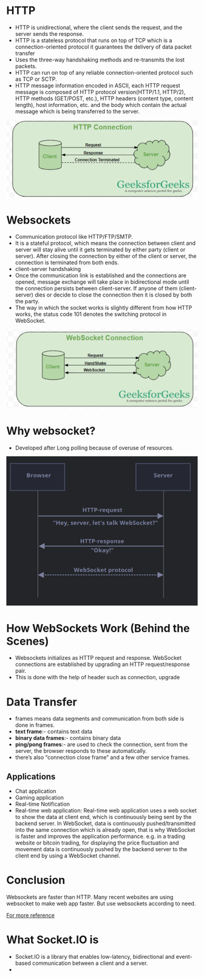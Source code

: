 # HTTP
- HTTP is unidirectional, where the client sends the request, and the server sends the response.
- HTTP is a stateless protocol that runs on top of TCP which is a connection-oriented protocol it guarantees the delivery of data packet transfer
- Uses the three-way handshaking methods and re-transmits the lost packets.
- HTTP can run on top of any reliable connection-oriented protocol such as TCP or SCTP.
- HTTP message information encoded in ASCII, each HTTP request message is composed of HTTP protocol version(HTTP/1.1, HTTP/2), HTTP methods (GET/POST, etc.), HTTP headers (content type, content length), host information, etc. and the body which contain the actual message which is being transferred to the server.

![HTTP Connection](image.png)

# Websockets
- Communication protocol like HTTP/FTP/SMTP.
- It is a stateful protocol, which means the connection between client and server will stay alive until it gets terminated by either party (client or server). After closing the connection by either of the client or server, the connection is terminated from both ends.
- client-server handshaking
- Once the communication link is established and the connections are opened, message exchange will take place in bidirectional mode until the connection persists between client-server. If anyone of them (client-server) dies or decide to close the connection then it is closed by both the party.
- The way in which the socket works is slightly different from how HTTP works, the status code 101 denotes the switching protocol in WebSocket.

![WebSocket Connection1](image-1.png)

# Why websocket?
- Developed after Long polling because of overuse of resources.

![Read after long polling](image-2.png)

# How WebSockets Work (Behind the Scenes)
- Websockets initializes as HTTP request and response. WebSocket connections are established by upgrading an HTTP request/response pair.
- This is done with the help of header such as connection, upgrade

# Data Transfer
- frames means data segments and communication from both side is done in frames.
- **text frame**:- contains text data 
- **binary data frames**:- contains binary data 
- **ping/pong frames**:- are used to check the connection, sent from the server, the browser responds to these automatically.
- there’s also “connection close frame” and a few other service frames.

## Applications
- Chat application
- Gaming application
- Real-time Notification
- Real-time web application: Real-time web application uses a web socket to show the data at client end, which is continuously being sent by the backend server. In WebSocket, data is continuously pushed/transmitted into the same connection which is already open, that is why WebSocket is faster and improves the application performance. 
e.g. in a trading website or bitcoin trading, for displaying the price fluctuation and movement data is continuously pushed by the backend server to the client end by using a WebSocket channel.

# Conclusion
Websockets are faster than HTTP. Many recent websites are using websocket to make web app faster. But use websockets according to need.

[For more reference](https://sookocheff.com/post/networking/how-do-websockets-work/)

# What Socket.IO is
- Socket.IO is a library that enables low-latency, bidirectional and event-based communication between a client and a server.
- 
